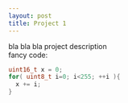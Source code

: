 ```yaml
---
layout: post
title: Project 1
---
```


bla bla bla project description  
fancy code:
```C
uint16_t x = 0;
for( uint8_t i=0; i<255; ++i ){
  x += i;
}
```
